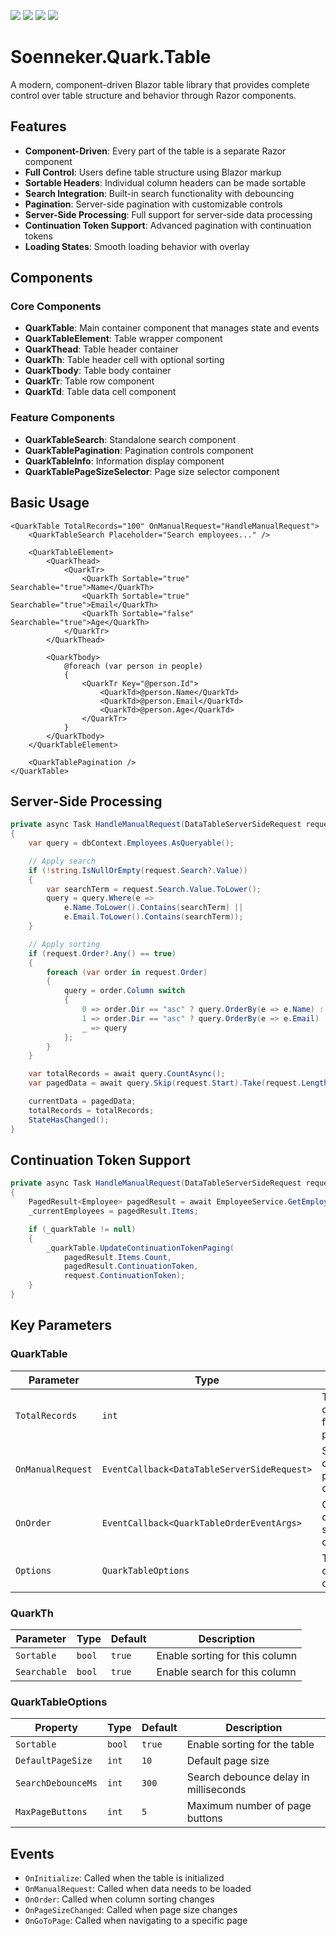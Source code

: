 ﻿[![](https://img.shields.io/nuget/v/soenneker.quark.table.svg?style=for-the-badge)](https://www.nuget.org/packages/soenneker.quark.table/)
[![](https://img.shields.io/github/actions/workflow/status/soenneker/soenneker.quark.table/publish-package.yml?style=for-the-badge)](https://github.com/soenneker/soenneker.quark.table/actions/workflows/publish-package.yml)
[![](https://img.shields.io/nuget/dt/soenneker.quark.table.svg?style=for-the-badge)](https://www.nuget.org/packages/soenneker.quark.table/)
[![](https://img.shields.io/badge/Demo-Live-blueviolet?style=for-the-badge&logo=github)](https://soenneker.github.io/soenneker.quark.table/)

# Soenneker.Quark.Table

A modern, component-driven Blazor table library that provides complete control over table structure and behavior through Razor components.

## Features

- **Component-Driven**: Every part of the table is a separate Razor component
- **Full Control**: Users define table structure using Blazor markup
- **Sortable Headers**: Individual column headers can be made sortable
- **Search Integration**: Built-in search functionality with debouncing
- **Pagination**: Server-side pagination with customizable controls
- **Server-Side Processing**: Full support for server-side data processing
- **Continuation Token Support**: Advanced pagination with continuation tokens
- **Loading States**: Smooth loading behavior with overlay

## Components

### Core Components
- **QuarkTable**: Main container component that manages state and events
- **QuarkTableElement**: Table wrapper component
- **QuarkThead**: Table header container
- **QuarkTh**: Table header cell with optional sorting
- **QuarkTbody**: Table body container
- **QuarkTr**: Table row component
- **QuarkTd**: Table data cell component

### Feature Components
- **QuarkTableSearch**: Standalone search component
- **QuarkTablePagination**: Pagination controls component
- **QuarkTableInfo**: Information display component
- **QuarkTablePageSizeSelector**: Page size selector component

## Basic Usage

```razor
<QuarkTable TotalRecords="100" OnManualRequest="HandleManualRequest">
    <QuarkTableSearch Placeholder="Search employees..." />
    
    <QuarkTableElement>
        <QuarkThead>
            <QuarkTr>
                <QuarkTh Sortable="true" Searchable="true">Name</QuarkTh>
                <QuarkTh Sortable="true" Searchable="true">Email</QuarkTh>
                <QuarkTh Sortable="false" Searchable="true">Age</QuarkTh>
            </QuarkTr>
        </QuarkThead>
        
        <QuarkTbody>
            @foreach (var person in people)
            {
                <QuarkTr Key="@person.Id">
                    <QuarkTd>@person.Name</QuarkTd>
                    <QuarkTd>@person.Email</QuarkTd>
                    <QuarkTd>@person.Age</QuarkTd>
                </QuarkTr>
            }
        </QuarkTbody>
    </QuarkTableElement>
    
    <QuarkTablePagination />
</QuarkTable>
```

## Server-Side Processing

```csharp
private async Task HandleManualRequest(DataTableServerSideRequest request)
{
    var query = dbContext.Employees.AsQueryable();

    // Apply search
    if (!string.IsNullOrEmpty(request.Search?.Value))
    {
        var searchTerm = request.Search.Value.ToLower();
        query = query.Where(e => 
            e.Name.ToLower().Contains(searchTerm) ||
            e.Email.ToLower().Contains(searchTerm));
    }

    // Apply sorting
    if (request.Order?.Any() == true)
    {
        foreach (var order in request.Order)
        {
            query = order.Column switch
            {
                0 => order.Dir == "asc" ? query.OrderBy(e => e.Name) : query.OrderByDescending(e => e.Name),
                1 => order.Dir == "asc" ? query.OrderBy(e => e.Email) : query.OrderByDescending(e => e.Email),
                _ => query
            };
        }
    }

    var totalRecords = await query.CountAsync();
    var pagedData = await query.Skip(request.Start).Take(request.Length).ToListAsync();

    currentData = pagedData;
    totalRecords = totalRecords;
    StateHasChanged();
}
```

## Continuation Token Support

```csharp
private async Task HandleManualRequest(DataTableServerSideRequest request)
{
    PagedResult<Employee> pagedResult = await EmployeeService.GetEmployeesPaged(request);
    _currentEmployees = pagedResult.Items;

    if (_quarkTable != null)
    {
        _quarkTable.UpdateContinuationTokenPaging(
            pagedResult.Items.Count,
            pagedResult.ContinuationToken,
            request.ContinuationToken);
    }
}
```

## Key Parameters

### QuarkTable
| Parameter | Type | Description |
|-----------|------|-------------|
| `TotalRecords` | `int` | Total number of records for pagination |
| `OnManualRequest` | `EventCallback<DataTableServerSideRequest>` | Server-side data processing callback |
| `OnOrder` | `EventCallback<QuarkTableOrderEventArgs>` | Called when column sorting changes |
| `Options` | `QuarkTableOptions` | Table configuration options |

### QuarkTh
| Parameter | Type | Default | Description |
|-----------|------|---------|-------------|
| `Sortable` | `bool` | `true` | Enable sorting for this column |
| `Searchable` | `bool` | `true` | Enable search for this column |

### QuarkTableOptions
| Property | Type | Default | Description |
|----------|------|---------|-------------|
| `Sortable` | `bool` | `true` | Enable sorting for the table |
| `DefaultPageSize` | `int` | `10` | Default page size |
| `SearchDebounceMs` | `int` | `300` | Search debounce delay in milliseconds |
| `MaxPageButtons` | `int` | `5` | Maximum number of page buttons |

## Events

- `OnInitialize`: Called when the table is initialized
- `OnManualRequest`: Called when data needs to be loaded
- `OnOrder`: Called when column sorting changes
- `OnPageSizeChanged`: Called when page size changes
- `OnGoToPage`: Called when navigating to a specific page